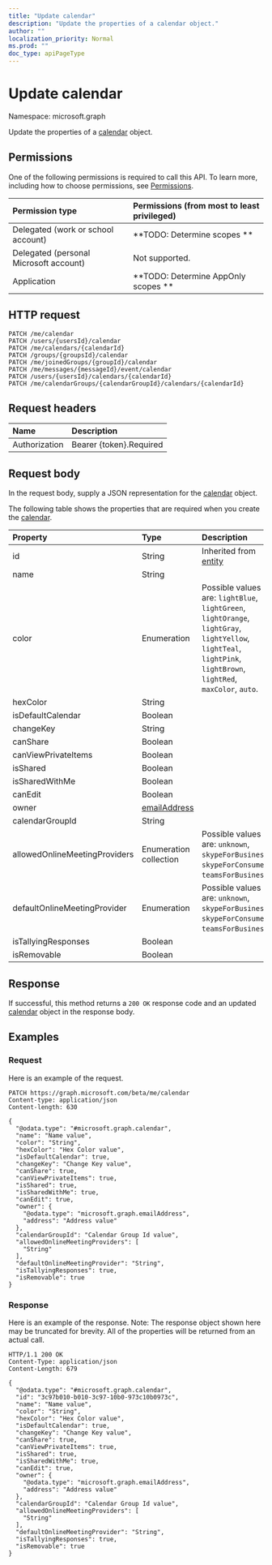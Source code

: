 ```yaml
---
title: "Update calendar"
description: "Update the properties of a calendar object."
author: ""
localization_priority: Normal
ms.prod: ""
doc_type: apiPageType
---
```


# Update calendar

Namespace: microsoft.graph

Update the properties of a [calendar](../resources/calendar.md) object.

## Permissions
One of the following permissions is required to call this API. To learn more, including how to choose permissions, see [Permissions](/concepts/permissions-reference.md).

|Permission type|Permissions (from most to least privileged)|
|:---|:---|
|Delegated (work or school account)|**TODO: Determine scopes **|
|Delegated (personal Microsoft account)|Not supported.|
|Application|**TODO: Determine AppOnly scopes **|

## HTTP request
<!-- {
  "blockType": "ignored"
}
-->
``` http
PATCH /me/calendar
PATCH /users/{usersId}/calendar
PATCH /me/calendars/{calendarId}
PATCH /groups/{groupsId}/calendar
PATCH /me/joinedGroups/{groupId}/calendar
PATCH /me/messages/{messageId}/event/calendar
PATCH /users/{usersId}/calendars/{calendarId}
PATCH /me/calendarGroups/{calendarGroupId}/calendars/{calendarId}
```

## Request headers
|Name|Description|
|:---|:---|
|Authorization|Bearer {token}.Required|

## Request body
In the request body, supply a JSON representation for the [calendar](../resources/calendar.md) object.

The following table shows the properties that are required when you create the [calendar](../resources/calendar.md).

|Property|Type|Description|
|:---|:---|:---|
|id|String| Inherited from [entity](../resources/entity.md)|
|name|String||
|color|Enumeration| Possible values are: `lightBlue`, `lightGreen`, `lightOrange`, `lightGray`, `lightYellow`, `lightTeal`, `lightPink`, `lightBrown`, `lightRed`, `maxColor`, `auto`.|
|hexColor|String||
|isDefaultCalendar|Boolean||
|changeKey|String||
|canShare|Boolean||
|canViewPrivateItems|Boolean||
|isShared|Boolean||
|isSharedWithMe|Boolean||
|canEdit|Boolean||
|owner|[emailAddress](../resources/emailaddress.md)||
|calendarGroupId|String||
|allowedOnlineMeetingProviders|Enumeration collection| Possible values are: `unknown`, `skypeForBusiness`, `skypeForConsumer`, `teamsForBusiness`.|
|defaultOnlineMeetingProvider|Enumeration| Possible values are: `unknown`, `skypeForBusiness`, `skypeForConsumer`, `teamsForBusiness`.|
|isTallyingResponses|Boolean||
|isRemovable|Boolean||



## Response
If successful, this method returns a `200 OK` response code and an updated [calendar](../resources/calendar.md) object in the response body.

## Examples

### Request
Here is an example of the request.
<!-- {
  "blockType": "request",
  "name": "update_calendar"
}
-->
``` http
PATCH https://graph.microsoft.com/beta/me/calendar
Content-type: application/json
Content-length: 630

{
  "@odata.type": "#microsoft.graph.calendar",
  "name": "Name value",
  "color": "String",
  "hexColor": "Hex Color value",
  "isDefaultCalendar": true,
  "changeKey": "Change Key value",
  "canShare": true,
  "canViewPrivateItems": true,
  "isShared": true,
  "isSharedWithMe": true,
  "canEdit": true,
  "owner": {
    "@odata.type": "microsoft.graph.emailAddress",
    "address": "Address value"
  },
  "calendarGroupId": "Calendar Group Id value",
  "allowedOnlineMeetingProviders": [
    "String"
  ],
  "defaultOnlineMeetingProvider": "String",
  "isTallyingResponses": true,
  "isRemovable": true
}
```

### Response
Here is an example of the response. Note: The response object shown here may be truncated for brevity. All of the properties will be returned from an actual call.
<!-- {
  "blockType": "response",
  "truncated": true
}
-->
``` http
HTTP/1.1 200 OK
Content-Type: application/json
Content-Length: 679

{
  "@odata.type": "#microsoft.graph.calendar",
  "id": "3c97b010-b010-3c97-10b0-973c10b0973c",
  "name": "Name value",
  "color": "String",
  "hexColor": "Hex Color value",
  "isDefaultCalendar": true,
  "changeKey": "Change Key value",
  "canShare": true,
  "canViewPrivateItems": true,
  "isShared": true,
  "isSharedWithMe": true,
  "canEdit": true,
  "owner": {
    "@odata.type": "microsoft.graph.emailAddress",
    "address": "Address value"
  },
  "calendarGroupId": "Calendar Group Id value",
  "allowedOnlineMeetingProviders": [
    "String"
  ],
  "defaultOnlineMeetingProvider": "String",
  "isTallyingResponses": true,
  "isRemovable": true
}
```

